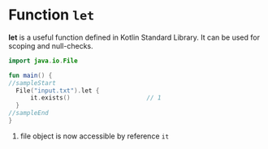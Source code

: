 # Function `let` 

**let** is a useful function defined in Kotlin Standard Library. It can be used for scoping and null-checks. 

<div class="language-kotlin" theme="idea">

```kotlin
import java.io.File

fun main() {
//sampleStart
  File("input.txt").let {
      it.exists()                     // 1
  }
//sampleEnd
}
```

</div>


1. file object is now accessible by reference `it`    
    

